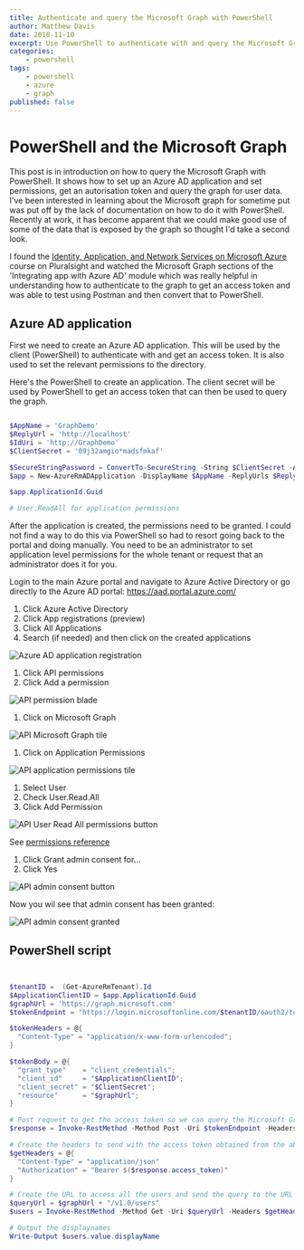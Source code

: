 ```yaml
---
title: Authenticate and query the Microsoft Graph with PowerShell
author: Matthew Davis
date: 2018-11-10
excerpt: Use PowerShell to authenticate with and query the Microsoft Graph
categories: 
    - powershell
tags:
    - powershell
    - azure
    - graph
published: false
---
```


# PowerShell and the Microsoft Graph

This post is in introduction on how to query the Microsoft Graph with PowerShell. It shows how to set up an Azure AD application and set permissions, get an autorisation token and query the graph for user data. I've been interested in learning about the Microsoft graph for sometime put was put off by the lack of documentation on how to do it with PowerShell. Recently at work, it has become apparent that we could make good use of some of the data that is exposed by the graph so thought I'd take a second look. 

I found the [Identity, Application, and Network Services on Microsoft Azure] course on Pluralsight and watched the Microsoft Graph sections of the 'Integrating app with Azure AD' module which was really helpful in understanding how to authenticate to the graph to get an access token and was able to test using Postman and then convert that to PowerShell.

## Azure AD application

First we need to create an Azure AD application. This will be used by the client (PowerShell) to authenticate with and get an access token. It is also used to set the relevant permissions to the directory.

Here's the PowerShell to create an application. The client secret will be used by PowerShell to get an access token that can then be used to query the graph.

```powershell

$AppName = 'GraphDemo'
$ReplyUrl = 'http://localhost'
$IdUri = 'http://GraphDemo'
$ClientSecret = '09j32amgio*madsfmkaf'

$SecureStringPassword = ConvertTo-SecureString -String $ClientSecret -AsPlainText -Force
$app = New-AzureRmADApplication -DisplayName $AppName -ReplyUrls $ReplyUrl -Password $SecureStringPassword -IdentifierUris $IdUri

$app.ApplicationId.Guid

# User.ReadAll for application permissions

```

After the application is created, the permissions need to be granted. I could not find a way to do this via PowerShell so had to resort going back to the portal and doing manually. You need to be an administrator to set application level permissions for the whole tenant or request that an administrator does it for you.

Login to the main Azure portal and navigate to Azure Active Directory or go directly to the Azure AD portal: https://aad.portal.azure.com/

1. Click Azure Active Directory
2. Click App registrations (preview)
3. Click All Applications
4. Search (if needed) and then click on the created applications

![Azure AD application registration](/images/ms-graph-powershell/app-reg.png)

1. Click API permissions
2. Click Add a permission

![API permission blade](/images/ms-graph-powershell/api-permissions.png)

1. Click on Microsoft Graph

![API Microsoft Graph tile](/images/ms-graph-powershell/api-ms-graph.png)

1. Click on Application Permissions

![API application permissions tile](/images/ms-graph-powershell/app-permissions.png)

1. Select User
2. Check User.Read.All 
3. Click Add Permission

![API User Read All permissions button](/images/ms-graph-powershell/user-read-all.png)

See [permissions reference]

1. Click Grant admin consent for...
2. Click Yes

![API admin consent button](/images/ms-graph-powershell/admin-consent.png)

Now you wil see that admin consent has been granted:

![API admin consent granted](/images/ms-graph-powershell/admin-consent-granted.png)

## PowerShell script

```powershell


$tenantID =  (Get-AzureRmTenant).Id
$ApplicationClientID = $app.ApplicationId.Guid
$graphUrl = 'https://graph.microsoft.com'
$tokenEndpoint = "https://login.microsoftonline.com/$tenantID/oauth2/token"

$tokenHeaders = @{
  "Content-Type" = "application/x-www-form-urlencoded";
}

$tokenBody = @{
  "grant_type"    = "client_credentials";
  "client_id"     = "$ApplicationClientID";
  "client_secret" = "$ClientSecret";
  "resource"      = "$graphUrl";
}

# Post request to get the access token so we can query the Microsoft Graph (valid for 1 hour)
$response = Invoke-RestMethod -Method Post -Uri $tokenEndpoint -Headers $tokenHeaders -Body $tokenBody

# Create the headers to send with the access token obtained from the above post
$getHeaders = @{
  "Content-Type" = "application/json"
  "Authorization" = "Bearer $($response.access_token)"
}

# Create the URL to access all the users and send the query to the URL along with authorization headers
$queryUrl = $graphUrl + "/v1.0/users"
$users = Invoke-RestMethod -Method Get -Uri $queryUrl -Headers $getHeaders

# Output the displaynames
Write-Output $users.value.displayName

```

[Identity, Application, and Network Services on Microsoft Azure]: https://www.pluralsight.com/courses/microsoft-azure-identity-application-network-services

[permissions reference]: https://developer.microsoft.com/en-us/graph/docs/concepts/permissions_reference